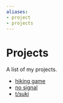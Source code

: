 ```yaml
---
aliases:
- project
- projects
---
```


# Projects

A list of my projects.

- [hiking game](notes/hiking-game.md)
- [no signal](notes/no-signal.md)
- [t/suki](notes/tsuki.md)
